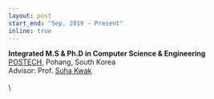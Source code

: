 ```yaml
---
layout: post
start_end: "Sep, 2019 - Present"
inline: true
---
```


**Integrated M.S & Ph.D in Computer Science & Engineering** \
[POSTECH](https://postech.ac.kr/eng/), Pohang, South Korea \
Advisor: Prof. [Suha Kwak](http://cvlab.postech.ac.kr/~suhakwak/)\
\
\
